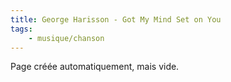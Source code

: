 ```yaml
---
title: George Harisson - Got My Mind Set on You
tags:
    - musique/chanson
---
```


Page créée automatiquement, mais vide.
